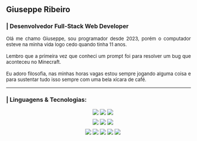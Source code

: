 ## Giuseppe Ribeiro

<h3 style="border-bottom: none; font-size: 16px;">| Desenvolvedor Full-Stack Web Developer</h3>

<p style="align: left; text-align: justify; font-size: 13px;"> 
    Olá me chamo Giuseppe, sou programador desde 2023, porém o computador esteve na minha vida logo cedo quando tinha 11 anos.
    <br/><br/>
    Lembro que a primeira vez que conheci um prompt foi para resolver um bug que aconteceu no Minecraft. 
    <br /><br/>
    Eu adoro filosofia, nas minhas horas vagas estou sempre jogando alguma coisa e para sustentar tudo isso sempre com uma bela xícara de café. 
</p>

<hr />

<h3 style="border-bottom: none; font-size: 16px;">| Linguagens & Tecnologias: </h3>
<ul style="list-style: none; text-align: center;">  
    <li>
        <img src="https://img.shields.io/badge/HTML5-E34F26?style=for-the-badge&logo=html5&logoColor=white" />
        <img src="https://img.shields.io/badge/JavaScript-F7DF1E?style=for-the-badge&logo=javascript&logoColor=black"/>
        <img src="https://img.shields.io/badge/CSS3-1572B6?style=for-the-badge&logo=css3&logoColor=white"/> 
    </li>
    <li style="margin: 8px 0;">
        <img src="https://img.shields.io/badge/TypeScript-007ACC?style=for-the-badge&logo=typescript&logoColor=white" />
        <img src="https://img.shields.io/badge/React-20232A?style=for-the-badge&logo=react&logoColor=61DAFB"/>
        <img src="https://img.shields.io/badge/Vue.js-35495E?style=for-the-badge&logo=vue.js&logoColor=4FC08D"/>
    </li>
    <li>
        <img src="https://img.shields.io/badge/Python-3776AB?style=for-the-badge&logo=python&logoColor=white"/>
        <img src="https://img.shields.io/badge/MySQL-00000F?style=for-the-badge&logo=mysql&logoColor=white"/> 
        <img src="https://img.shields.io/badge/MongoDB-4EA94B?style=for-the-badge&logo=mongodb&logoColor=white"/>
        <img src="https://img.shields.io/badge/PostgreSQL-316192?style=for-the-badge&logo=postgresql&logoColor=white"/>
        <img src="https://img.shields.io/badge/Node.js-43853D?style=for-the-badge&logo=node.js&logoColor=white"/> 
    </li>
</ul>